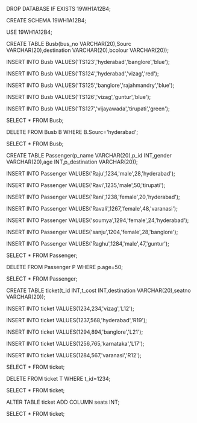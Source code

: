DROP DATABASE IF EXISTS 19WH1A12B4;

CREATE SCHEMA 19WH1A12B4;

USE 19WH1A12B4;

CREATE TABLE Busb(bus_no VARCHAR(20),Sourc VARCHAR(20),destination VARCHAR(20),bcolour VARCHAR(20));

INSERT INTO Busb VALUES('TS123','hyderabad','banglore','blue');

INSERT INTO Busb VALUES('TS124','hyderabad','vizag','red');

INSERT INTO Busb VALUES('TS125','banglore','rajahmandry','blue');

INSERT INTO Busb VALUES('TS126','vizag','guntur','blue');

INSERT INTO Busb VALUES('TS127','vijayawada','tirupati','green');

SELECT * FROM Busb;

DELETE FROM Busb B WHERE B.Sourc='hyderabad';

SELECT * FROM Busb;

CREATE TABLE Passenger(p_name VARCHAR(20),p_id INT,gender VARCHAR(20),age INT,p_destination VARCHAR(20));

INSERT INTO Passenger VALUES('Raju',1234,'male',28,'hyderabad');

INSERT INTO Passenger VALUES('Ravi',1235,'male',50,'tirupati');

INSERT INTO Passenger VALUES('Rani',1238,'female',20,'hyderabad');

INSERT INTO Passenger VALUES('Ravali',1267,'female',48,'varanasi');

INSERT INTO Passenger VALUES('soumya',1294,'female',24,'hyderabad');

INSERT INTO Passenger VALUES('sanju',1204,'female',28,'banglore');

INSERT INTO Passenger VALUES('Raghu',1284,'male',47,'guntur');

SELECT * FROM Passenger;

DELETE FROM Passenger P WHERE p.age=50;

SELECT * FROM Passenger;

CREATE TABLE ticket(t_id INT,t_cost INT,destination VARCHAR(20),seatno VARCHAR(20));

INSERT INTO ticket VALUES(1234,234,'vizag','L12');

INSERT INTO ticket VALUES(1237,568,'hyderabad','R19');

INSERT INTO ticket VALUES(1294,894,'banglore','L21');

INSERT INTO ticket VALUES(1256,765,'karnataka','L17');

INSERT INTO ticket VALUES(1284,567,'varanasi','R12');

SELECT * FROM ticket;

DELETE FROM ticket T WHERE t_id=1234;

SELECT * FROM ticket;

ALTER TABLE ticket ADD COLUMN seats INT;

SELECT * FROM ticket;
